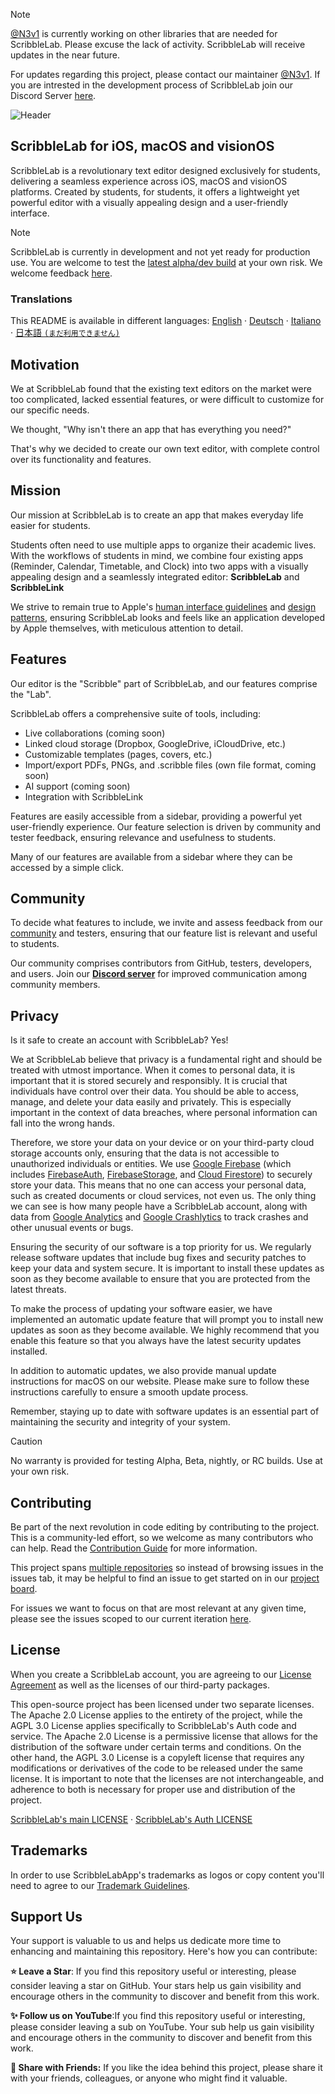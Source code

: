 > [!NOTE]
> [@N3v1](https://github/N3v1) is currently working on other libraries that are needed for ScribbleLab. Please excuse the lack of activity. ScribbleLab will receive updates in the near future.
> 
> For updates regarding this project, please contact our maintainer [@N3v1](https://github/N3v1).
> If you are intrested in the development process of ScribbleLab join our Discord Server [here](https://discord.gg/eRCe7tFuBk).

![Header](https://github.com/ScribbleLabApp/ScribbleLab/assets/129311622/eb1953ca-f14f-43ba-84d9-a50b7db93303)

<!--
  TODO's:
    - link to related repositories
    - add translations
-->

## ScribbleLab for iOS, macOS and visionOS

ScribbleLab is a revolutionary text editor designed exclusively for students, delivering a seamless experience across iOS, macOS and visionOS platforms. Created by students, for students, it offers a lightweight yet powerful editor with a visually appealing design and a user-friendly interface.

> [!NOTE]
> ScribbleLab is currently in development and not yet ready for production use. You are welcome to test the [latest alpha/dev build](https://github.com/ScribbleLabApp/ScribbleLab/releases/latest) at your own risk. We welcome feedback [here](https://github.com/ScribbleLabApp/ScribbleLab/issues).

### Translations
This README is available in different languages:
[English](https://github.com/ScribbleLabApp/ScribbleLab/tree/main) · [Deutsch](https://github.com/ScribbleLabApp/docs/blob/main/translations/README~de.md) · [Italiano](https://github.com/ScribbleLabApp/docs/blob/main/translations/README~it.md) · [日本語 `(まだ利用できません)`]()

## Motivation
We at ScribbleLab found that the existing text editors on the market were too complicated, lacked essential features, or were difficult to customize for our specific needs. 

We thought, "Why isn't there an app that has everything you need?" 

That's why we decided to create our own text editor, with complete control over its functionality and features.

## Mission
Our mission at ScribbleLab is to create an app that makes everyday life easier for students. 

Students often need to use multiple apps to organize their academic lives. With the workflows of students in mind, we combine four existing apps (Reminder, Calendar, Timetable, and Clock) into two apps with a visually appealing design and a seamlessly integrated editor: **ScribbleLab** and **ScribbleLink**

We strive to remain true to Apple's [human interface guidelines](https://developer.apple.com/design/human-interface-guidelines) and [design patterns](https://developer.apple.com/design/human-interface-guidelines/patterns), ensuring ScribbleLab looks and feels like an application developed by Apple themselves, with meticulous attention to detail.

## Features
Our editor is the "Scribble" part of ScribbleLab, and our features comprise the "Lab".

ScribbleLab offers a comprehensive suite of tools, including:

- Live collaborations (coming soon)
- Linked cloud storage (Dropbox, GoogleDrive, iCloudDrive, etc.)
- Customizable templates (pages, covers, etc.)
- Import/export PDFs, PNGs, and .scribble files (own file format, coming soon)
- AI support (coming soon)
- Integration with ScribbleLink

Features are easily accessible from a sidebar, providing a powerful yet user-friendly experience. Our feature selection is driven by community and tester feedback, ensuring relevance and usefulness to students.

Many of our features are available from a sidebar where they can be accessed by a simple click.

## Community
To decide what features to include, we invite and assess feedback from our [community](https://discord.gg/7eyQFUws7A) and testers, ensuring that our feature list is relevant and useful to students.

Our community comprises contributors from GitHub, testers, developers, and users. Join our [**Discord server**](https://discord.gg/7eyQFUws7A) for improved communication among community members. 

## Privacy
Is it safe to create an account with ScribbleLab? Yes!

We at ScribbleLab believe that privacy is a fundamental right and should be treated with utmost importance. When it comes to personal data, it is important that it is stored securely and responsibly. It is crucial that individuals have control over their data. You should be able to access, manage, and delete your data easily and privately. This is especially important in the context of data breaches, where personal information can fall into the wrong hands. 

Therefore, we store your data on your device or on your third-party cloud storage accounts only, ensuring that the data is not accessible to unauthorized individuals or entities. We use [Google Firebase](https://firebase.google.com/) (which includes [FirebaseAuth](https://firebase.google.com/docs/auth?hl=en), [FirebaseStorage](https://firebase.google.com/docs/storage?hl=en), and [Cloud Firestore](https://firebase.google.com/docs/firestore?hl=en)) to securely store your data. This means that no one can access your personal data, such as created documents or cloud services, not even us. The only thing we can see is how many people have a ScribbleLab account, along with data from [Google Analytics](https://developers.google.com/analytics?hl=en) and [Google Crashlytics](https://firebase.google.com/docs/crashlytics?hl=en) to track crashes and other unusual events or bugs.

Ensuring the security of our software is a top priority for us. We regularly release software updates that include bug fixes and security 
patches to keep your data and system secure. It is important to install these updates as soon as they become available to ensure that 
you are protected from the latest threats.

To make the process of updating your software easier, we have implemented an automatic update feature that will prompt you 
to install new updates as soon as they become available. We highly recommend that you enable this feature so that you 
always have the latest security updates installed.

In addition to automatic updates, we also provide manual update instructions for macOS on our website. Please make sure to follow these 
instructions carefully to ensure a smooth update process.

Remember, staying up to date with software updates is an essential part of maintaining the security and integrity of your system.

> [!CAUTION]
> No warranty is provided for testing Alpha, Beta, nightly, or RC builds. Use at your own risk.

## Contributing
Be part of the next revolution in code editing by contributing to the project. This is a community-led effort, so we welcome as many contributors who can help. Read the [Contribution Guide](https://github.com/ScribbleLabApp/ScribbleLab/blob/main/CONTRIBUTING.md) for more information.

This project spans [multiple repositories](https://github.com/ScribbleLabApp/ScribbleLab#related-repositories) so instead of browsing issues in the issues tab, it may be helpful to find an issue to get started on in our [project board](https://github.com/orgs/ScribbleLabApp/projects/1/views/1).

For issues we want to focus on that are most relevant at any given time, please see the issues scoped to our current iteration [here]().

<!--
## Activity
![Alt](https://repobeats.axiom.co/api/embed/d8d42dc7013c583d48502fe84223ce417c502c23.svg "Repobeats analytics image")
-->

## License
When you create a ScribbleLab account, you are agreeing to our [License Agreement](LICENSE_AGREEMENT.md) as well as the licenses of our third-party packages. 

This open-source project has been licensed under two separate licenses. The Apache 2.0 License applies to the entirety of the project, while the AGPL 3.0 License applies specifically to ScribbleLab's Auth code and service. The Apache 2.0 License is a permissive license that allows for the distribution of the software under certain terms and conditions. On the other hand, the AGPL 3.0 License is a copyleft license that requires any modifications or derivatives of the code to be released under the same license. It is important to note that the licenses are not interchangeable, and adherence to both is necessary for proper use and distribution of the project.

[ScribbleLab's main LICENSE](LICENSE) · [ScribbleLab's Auth LICENSE](LICENSE-AUTH)

## Trademarks
In order to use ScribbleLabApp's trademarks as logos or copy content you'll need to agree to our [Trademark Guidelines](TRADEMARKS.md).

## Support Us
Your support is valuable to us and helps us dedicate more time to enhancing and maintaining this repository. Here's how you can contribute:

**⭐️ Leave a Star**: If you find this repository useful or interesting, please consider leaving a star on GitHub. Your stars help us gain visibility and encourage others in the community to discover and benefit from this work.

**✨ Follow us on YouTube**:If you find this repository useful or interesting, please consider leaving a sub on YouTube. Your sub help us gain visibility and encourage others in the community to discover and benefit from this work.

**📲 Share with Friends:** If you like the idea behind this project, please share it with your friends, colleagues, or anyone who might find it valuable.
